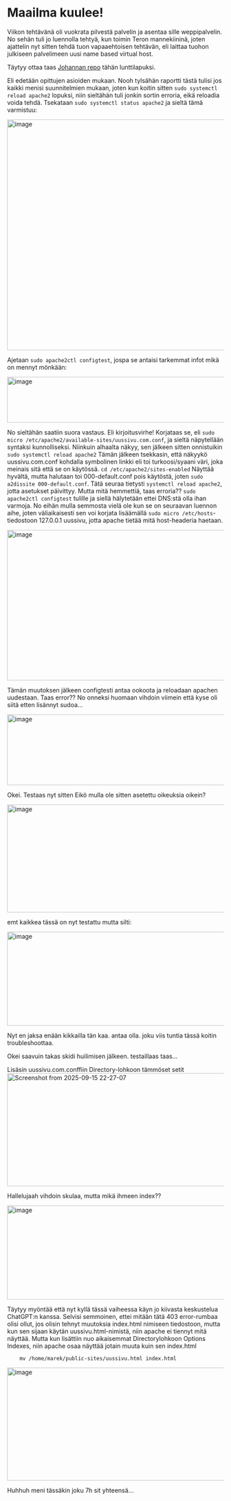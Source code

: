 # Maailma kuulee!

Viikon tehtävänä oli vuokrata pilvestä palvelin ja asentaa sille weppipalvelin.
No sehän tuli jo luennolla tehtyä, kun toimin Teron mannekiininä, joten ajattelin nyt sitten tehdä tuon vapaaehtoisen tehtävän, eli laittaa tuohon julkiseen palvelimeen uusi name based virtual host.

Täytyy ottaa taas [Johannan repo](https://github.com/johannaheinonen/johanna-test-repo/blob/main/linux-03092025.md) tähän lunttilapuksi.

Eli edetään opittujen asioiden mukaan. Nooh tylsähän raportti tästä tulisi jos kaikki menisi suunnitelmien mukaan, joten kun koitin sitten `sudo systemctl reload apache2` lopuksi, niin sieltähän tuli jonkin sortin erroria, eikä reloadia voida tehdä. Tsekataan `sudo systemctl status apache2` ja sieltä tämä varmistuu:

<img width="906" height="535" alt="image" src="https://github.com/user-attachments/assets/e6bbccbd-31dc-4849-841a-7a37243d5667" />

Ajetaan `sudo apache2ctl configtest`, jospa se antaisi tarkemmat infot mikä on mennyt mönkään:

<img width="861" height="106" alt="image" src="https://github.com/user-attachments/assets/f969f174-ebfc-418f-bfaa-c7d98416c0b0" />


No sieltähän saatiin suora vastaus. Eli kirjoitusvirhe! Korjataas se, eli `sudo micro /etc/apache2/available-sites/uussivu.com.conf`, ja sieltä näpytellään syntaksi kunnolliseksi. Niinkuin alhaalta näkyy, sen jälkeen sitten onnistuikin `sudo systemctl reload apache2`
Tämän jälkeen tsekkasin, että näkyykö uussivu.com.conf kohdalla symbolinen linkki eli toi turkoosi/syaani väri, joka meinais sitä että se on käytössä. `cd /etc/apache2/sites-enabled`
Näyttää hyvältä, mutta halutaan toi 000-default.conf pois käytöstä, joten `sudo a2dissite 000-default.conf`. Tätä seuraa tietysti `systemctl reload apache2`, jotta asetukset päivittyy. Mutta mitä hemmettiä, taas erroria?? `sudo apache2ctl configtest` tulille ja siellä hälytetään ettei DNS:stä olla ihan varmoja. No eihän mulla semmosta vielä ole kun se on seuraavan luennon aihe, joten väliaikaisesti sen voi korjata lisäämällä `sudo micro /etc/hosts`-tiedostoon 127.0.0.1 uussivu, jotta apache tietää mitä host-headeria haetaan. 


<img width="876" height="349" alt="image" src="https://github.com/user-attachments/assets/eb33f307-ce24-4568-94d8-ea813b3d9617" />

Tämän muutoksen jälkeen configtesti antaa ookoota ja reloadaan apachen uudestaan. Taas error?? No onneksi huomaan vihdoin viimein että kyse oli siitä etten lisännyt sudoa...


<img width="866" height="164" alt="image" src="https://github.com/user-attachments/assets/05db2be0-bb5b-48a6-aa80-50ae052fe670" />

Okei. Testaas nyt sitten 
Eikö mulla ole sitten asetettu oikeuksia oikein?

<img width="861" height="250" alt="image" src="https://github.com/user-attachments/assets/9e1d8ab1-ec75-47cf-9ae3-fa69cc53fa79" />

emt kaikkea tässä on nyt testattu mutta silti:

<img width="830" height="218" alt="image" src="https://github.com/user-attachments/assets/e1c85749-1cc1-4596-8590-cb5f853cbcdc" />

Nyt en jaksa enään kikkailla tän kaa. antaa olla. joku viis tuntia tässä koitin troubleshoottaa.

Okei saavuin takas skidi huilimisen jälkeen. testaillaas taas...

Lisäsin uussivu.com.conffiin Directory-lohkoon tämmöset setit
<img width="841" height="262" alt="Screenshot from 2025-09-15 22-27-07" src="https://github.com/user-attachments/assets/473bb0b0-01bd-4768-9de8-a8208204d27c" />

Hallelujaah vihdoin skulaa, mutta mikä ihmeen index??


<img width="830" height="218" alt="image" src="https://github.com/user-attachments/assets/29304e89-f7b1-4f14-9384-0440beb8f462" />

Täytyy myöntää että nyt kyllä tässä vaiheessa käyn jo kiivasta keskustelua ChatGPT:n kanssa. Selvisi semmoinen, ettei mitään tätä 403 error-rumbaa olisi ollut, jos olisin tehnyt muutoksia index.html nimiseen tiedostoon, mutta kun sen sijaan käytän uussivu.html-nimistä, niin apache ei tiennyt mitä näyttää. Mutta kun lisättiin nuo aikaisemmat Directorylohkoon Options Indexes, niin apache osaa näyttää jotain muuta kuin sen index.html

        mv /home/marek/public-sites/uussivu.html index.html


<img width="841" height="262" alt="image" src="https://github.com/user-attachments/assets/9d7a8202-dd4e-4b36-9af6-e7f12d10d4bb" />

Huhhuh meni tässäkin joku 7h sit yhteensä...
